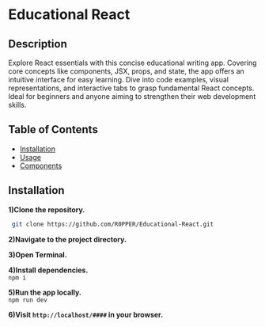 # Educational React

## Description

Explore React essentials with this concise educational writing app. Covering core concepts like components, JSX, props, and state, the app offers an intuitive interface for easy learning. Dive into code examples, visual representations, and interactive tabs to grasp fundamental React concepts. Ideal for beginners and anyone aiming to strengthen their web development skills.

## Table of Contents

- [Installation](#installation)
- [Usage](#usage)
- [Components](#components)

## Installation

**1)Clone the repository.**  
```bash
 git clone https://github.com/R0PPER/Educational-React.git  
```

**2)Navigate to the project directory.**  


**3)Open Terminal.**  


**4)Install dependencies.**    
     ``npm i``

**5)Run the app locally.**  
    ``npm run dev``

**6)Visit ``http://localhost/####`` in your browser.**  

